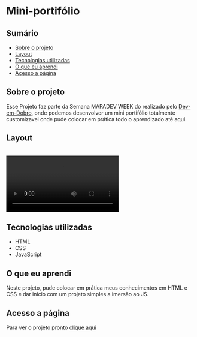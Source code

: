 # Mini-portifólio


## Sumário

  - [Sobre o projeto](#sobreoprojeto)
  - [Layout](#layout)
  - [Tecnologias utilizadas](#tecnologias-utilizadas)
  - [O que eu aprendi](#o-que-eu-aprendi)
  - [Acesso a página](#acesso-a-página)

## Sobre o projeto

 Esse Projeto faz parte da Semana MAPADEV WEEK do realizado pelo   [Dev-em-Dobro](https://www.youtube.com/c/DevemDobro "Site da DevSuperior"), onde podemos desenvolver um mini portifólio totalmente customizavel onde pude colocar em prática todo o aprendizado até aqui.


 ## Layout 

<br>

  <video autoplay loop>
    <source src="src/imagens/redme.mp4" type="video/mp4">
</video>


## Tecnologias utilizadas

- HTML 
- CSS 
- JavaScript

## O que eu aprendi
Neste projeto, pude colocar em prática meus conhecimentos em HTML e CSS e dar inicio com um projeto simples a imersão ao JS. 


## Acesso a página

Para ver o projeto pronto [clique aqui ](https://claricassia.github.io/Landing-Page-Huddle/)




